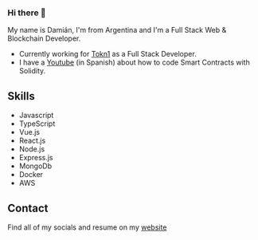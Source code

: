 ### Hi there 👋

My name is Damián, I'm from Argentina and I'm a Full Stack Web & Blockchain Developer. 

* Currently working for [Tokn1](https://www.tok1n.com) as a Full Stack Developer.
* I have a [Youtube](https://www.youtube.com/channel/UCtDCJcJ0P9OgSihRJ1lbBIA) (in Spanish) about how to code Smart Contracts with Solidity.

## Skills

* Javascript
* TypeScript
* Vue.js
* React.js
* Node.js
* Express.js
* MongoDb 
* Docker
* AWS 

## Contact

Find all of my socials and resume on my [website](https://damianguilisasti.com.ar/)

